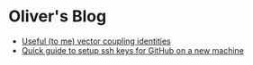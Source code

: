 # Oliver's Blog

- [Useful (to me) vector coupling identities](posts/vectorident.md)
- [Quick guide to setup ssh keys for GitHub on a new machine](posts/githubssh.md) 
